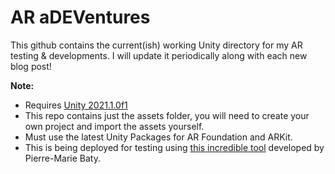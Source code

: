 # AR aDEVentures
This github contains the current(ish) working Unity directory for my AR testing & developments. I will update it periodically along with each new blog post!

**Note:**
- Requires [Unity 2021.1.0f1](https://unity3d.com/get-unity/download/archive)
- This repo contains just the assets folder, you will need to create your own project and import the assets yourself.
- Must use the latest Unity Packages for AR Foundation and ARKit.
- This is being deployed for testing using [this incredible tool](https://assetstore.unity.com/packages/tools/utilities/ios-project-builder-for-windows-15522) developed by Pierre-Marie Baty.
